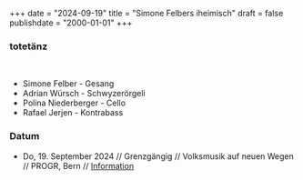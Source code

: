 +++
date = "2024-09-19"
title = "Simone Felbers iheimisch"
draft = false
publishdate = "2000-01-01"
+++


### totetänz
<br>

* Simone Felber - Gesang
* Adrian Würsch - Schwyzerörgeli
* Polina Niederberger - Cello
* Rafael Jerjen - Kontrabass
 

### Datum

* Do, 19. September 2024 // Grenzgängig // Volksmusik auf neuen Wegen // PROGR, Bern // [Information](https://www.progr.ch/de/agenda/graenzgaengig-volksmusik-auf-neuen-wegen-6921/)
